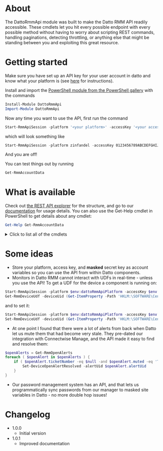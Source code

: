 # About
The DattoRmmApi module was built to make the Datto RMM API readily accessible. These cmdlets let you hit every possible endpoint with every possible method without having to worry about scripting REST commands, handling paginations, detecting throttling, or anything else that might be standing between you and exploiting this great resource.

# Getting started

Make sure you have set up an API key for your user account in datto and know what your platform is (see [here](https://help.aem.autotask.net/en/Content/2SETUP/APIv2.htm) for instructions).

Install and import the [PowerShell module from the PowerShell gallery](https://www.powershellgallery.com/packages/DattoRmmApi/) with the commands 

```powershell
Install-Module DattoRmmApi
Import-Module DattoRmmApi
```

Now any time you want to use the API, first run the command
```powershell
Start-RmmApiSession -platform '<your platform>' -accessKey '<your access key>' -secretKey '<your secret key>'
```
which will look something like
```powershell
Start-RmmApiSession -platform zinfandel -accessKey 0123456789ABCDEFGHIJKLMNOPQRSTUV -secretKey ABCDEFGHIJKLMNOPQRSTUVWXYZ012345
```
And you are off!

You can test things out by running
```powershell
Get-RmmAccountData
```

# What is available
Check out [the REST API explorer](https://zinfandel-api.centrastage.net/api/swagger-ui.html) for the structure, and go to our [documentation](https://github.com/pncit/DattoRmmApi/blob/main/docs/) for usage details.
You can also use the Get-Help cmdlet in PowerShell to get details about any cmdlet:
```powershell
Get-Help Get-RmmAccountData
```

<details>
    <summary>Click to list all of the cmdlets</summary>

## Account

- [Get-RmmAccountData](https://github.com/pncit/DattoRmmApi/blob/main/docs/account.md#Get-RmmAccountData)
- [Get-RmmAccountVariables](https://github.com/pncit/DattoRmmApi/blob/main/docs/account.md#Get-RmmAccountVariables)
- [Get-RmmComponents](https://github.com/pncit/DattoRmmApi/blob/main/docs/account.md#Get-RmmComponents)
- [Get-RmmDevices](https://github.com/pncit/DattoRmmApi/blob/main/docs/account.md#Get-RmmDevices)
- [Get-RmmOpenAlerts](https://github.com/pncit/DattoRmmApi/blob/main/docs/account.md#Get-RmmOpenAlerts)
- [Get-RmmResolvedAlerts](https://github.com/pncit/DattoRmmApi/blob/main/docs/account.md#Get-RmmResolvedAlerts)
- [Get-RmmSites](https://github.com/pncit/DattoRmmApi/blob/main/docs/account.md#Get-RmmSites)
- [Get-RmmUsers](https://github.com/pncit/DattoRmmApi/blob/main/docs/account.md#Get-RmmUsers)
- [New-RmmAccountVariable](https://github.com/pncit/DattoRmmApi/blob/main/docs/account.md#New-RmmAccountVariable)
- [Remove-RmmAccountVariable](https://github.com/pncit/DattoRmmApi/blob/main/docs/account.md#Remove-RmmAccountVariable)
- [Set-RmmAccountVariable](https://github.com/pncit/DattoRmmApi/blob/main/docs/account.md#Set-RmmAccountVariable)

## Alerts
- [Get-RmmAlert](https://github.com/pncit/DattoRmmApi/blob/main/docs/alerts.md#Get-RmmAlert)
- [Set-RmmAlertResolved](https://github.com/pncit/DattoRmmApi/blob/main/docs/alerts.md#Set-RmmAlertResolved)

## Audit
- [Get-RmmDeviceAuditData](https://github.com/pncit/DattoRmmApi/blob/main/docs/audit.md#Get-RmmDeviceAuditData)
- [Get-RmmDeviceSoftwareAuditData](https://github.com/pncit/DattoRmmApi/blob/main/docs/audit.md#Get-RmmDeviceSoftwareAuditData)
- [Get-RmmEsxiHostAuditData](https://github.com/pncit/DattoRmmApi/blob/main/docs/audit.md#Get-RmmEsxiHostAuditData)
- [Get-RmmPrinterAuditData](https://github.com/pncit/DattoRmmApi/blob/main/docs/audit.md#Get-RmmPrinterAuditData)

## Device
- [Get-RmmDevice](https://github.com/pncit/DattoRmmApi/blob/main/docs/device.md#Get-RmmDevice)
- [Get-RmmDeviceById](https://github.com/pncit/DattoRmmApi/blob/main/docs/device.md#Get-RmmDeviceById)
- [Get-RmmDeviceOpenAlerts](https://github.com/pncit/DattoRmmApi/blob/main/docs/device.md#Get-RmmDeviceOpenAlerts)
- [Get-RmmDeviceResolvedAlerts](https://github.com/pncit/DattoRmmApi/blob/main/docs/device.md#Get-RmmDeviceResolvedAlerts)
- [Move-RmmDevice](https://github.com/pncit/DattoRmmApi/blob/main/docs/device.md#Move-RmmDevice)
- [New-RmmDeviceQuickJob](https://github.com/pncit/DattoRmmApi/blob/main/docs/device.md#New-RmmDeviceQuickJob)
- [Set-RmmDeviceUdf](https://github.com/pncit/DattoRmmApi/blob/main/docs/device.md#Set-RmmDeviceUdf)
- [Set-RmmDeviceWarranty](https://github.com/pncit/DattoRmmApi/blob/main/docs/device.md#Set-RmmDeviceWarranty)

## Job
- [Get-RmmJob](https://github.com/pncit/DattoRmmApi/blob/main/docs/job.md#Get-RmmJob)
- [Get-RmmJobComponents](https://github.com/pncit/DattoRmmApi/blob/main/docs/job.md#Get-RmmJobComponents)

## Site
- [Get-RmmSite](https://github.com/pncit/DattoRmmApi/blob/main/docs/sites.md#Get-RmmSite)
- [Get-RmmSiteDevices](https://github.com/pncit/DattoRmmApi/blob/main/docs/sites.md#Get-RmmSiteDevices)
- [Get-RmmSiteOpenAlerts](https://github.com/pncit/DattoRmmApi/blob/main/docs/sites.md#Get-RmmSiteOpenAlerts)
- [Get-RmmSiteResolvedAlerts](https://github.com/pncit/DattoRmmApi/blob/main/docs/sites.md#Get-RmmSiteResolvedAlerts)
- [Get-RmmSiteSettings](https://github.com/pncit/DattoRmmApi/blob/main/docs/sites.md#Get-RmmSiteSettings)
- [Get-RmmSiteVariables](https://github.com/pncit/DattoRmmApi/blob/main/docs/sites.md#Get-RmmSiteVariables)
- [New-RmmSite](https://github.com/pncit/DattoRmmApi/blob/main/docs/sites.md#New-RmmSite)
- [New-RmmSiteVariable](https://github.com/pncit/DattoRmmApi/blob/main/docs/sites.md#Get-RmmSiteVariable)
- [Remove-RmmSiteProxy](https://github.com/pncit/DattoRmmApi/blob/main/docs/sites.md#Remove-RmmSiteProxy)
- [Remove-RmmSiteVariable](https://github.com/pncit/DattoRmmApi/blob/main/docs/sites.md#Remove-RmmSiteVariable)
- [Set-RmmSite](https://github.com/pncit/DattoRmmApi/blob/main/docs/sites.md#Set-RmmSite)
- [Set-RmmSiteProxy](https://github.com/pncit/DattoRmmApi/blob/main/docs/sites.md#Set-RmmSiteProxy)
- [Set-RmmSiteVariable](https://github.com/pncit/DattoRmmApi/blob/main/docs/sites.md#Set-RmmSiteVariable)

</details>

# Some ideas
- Store your platform, access key, and **masked** secret key as account variables so you can use the API from within Datto components.
- Monitors in Datto RMM cannot interact with UDFs in real-time - unless you use the API! To get a UDF for the device a component is running on:
```powershell
Start-RmmApiSession -platform $env:dattoRmmApiPlatform -accessKey $env:dattoRmmApiAccessKey -secretKey $env:dattoRmmApiSecretKey
Get-RmmDeviceUdf -deviceUid (Get-ItemProperty -Path 'HKLM:\SOFTWARE\CentraStage' -Name DeviceId).DeviceId -udf11
```
and to set it:
```powershell
Start-RmmApiSession -platform $env:dattoRmmApiPlatform -accessKey $env:dattoRmmApiAccessKey -secretKey $env:dattoRmmApiSecretKey
Set-RmmDeviceUdf -deviceUid (Get-ItemProperty -Path 'HKLM:\SOFTWARE\CentraStage' -Name DeviceId).DeviceId -udf11 "Hello World!"
```
- At one point I found that there were a lot of alerts from back when Datto let us mute them that had become very stale. They pre-dated our integration with Connectwise Manage, and the API made it easy to find and resolve them:
```powershell
$openAlerts = Get-RmmOpenAlerts
foreach ( $openAlert in $openAlerts ) {
    if ( $openAlert.ticketNumber -eq $null -and $openAlert.muted -eq 'True' ) {
        Set-DeviceOpenAlertResolved -alertUid $openAlert.alertUid
    }
}
```
- Our password management system has an API, and that lets us programmatically sync passwords from our manager to masked site variables in Datto - no more double hop issues!

# Changelog
- 1.0.0
    - Initial version
- 1.0.1
    - Improved documentation
